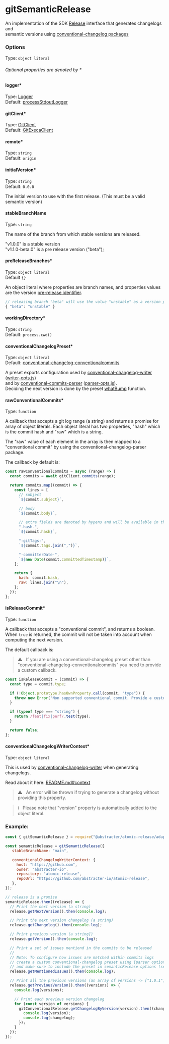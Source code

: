 # gitSemanticRelease

An implementation of the SDK [Release](ports/release.md) interface that generates changelogs and  
semantic versions using [conventional-changelog packages](https://git.io/JKOLR)

### Options

Type: `object literal`

###### Optional properties are denoted by *

#### logger*

Type: [Logger](../ports/logger.md)  
Default: [processStdoutLogger](../adapters/process-stdout-logger.md)

#### gitClient*

Type: [GitClient](../ports/git-client.md)  
Default: [GitExecaClient](../adapters/git-execa-client.md)

#### remote*

Type: `string`  
Default: `origin`

#### initialVersion*

Type: `string`  
Default: `0.0.0`

The initial version to use with the first release. (This must be a valid semantic version)

#### stableBranchName

Type: `string`

The name of the branch from which stable versions are released.

"v1.0.0" is a stable version  
"v1.1.0-beta.0" is a pre release version ("beta");

#### preReleaseBranches*

Type: `object literal`  
Default `{}`

An object literal where properties are branch names, and properties values are the version [pre-release identifier](https://git.io/JKkoS).

```js
// releasing branch "beta" will use the value "unstable" as a version pre release id (e.g. "v1.1.0-unstable.0")
{ "beta": "unstable" }
```

#### workingDirectory*

Type: `string`  
Default: `process.cwd()`

#### conventionalChangelogPreset*

Type: `object literal`  
Default: [conventional-changelog-conventionalcommits](https://git.io/JrnKG)

A preset exports configuration used by [conventional-changelog-writer](https://git.io/Jrn7b) ([writer-opts.js](https://git.io/Jrcv5))  
and by [conventional-commits-parser](https://git.io/vdriu) ([parser-opts.js](https://git.io/JrceV)).  
Deciding the next version is done by the preset [whatBump](https://git.io/Jsf2Y) function.

#### rawConventionalCommits*

Type: `function`

A callback that accepts a git log range (a string) and returns a promise for array of object literals. Each object literal
has two properties, "hash" which is the commit hash and "raw" which is a string.

The "raw" value of each element in the array is then mapped to a "conventional commit" by using the conventional-changelog-parser package.

The callback by default is:

```js
const rawConventionalCommits = async (range) => {
  const commits = await gitClient.commits(range);

  return commits.map((commit) => {
    const lines = [
      // subject
      `${commit.subject}`,

      // body
      `${commit.body}`,

      // extra fields are denoted by hypens and will be available in the parsed object.
      "-hash-",
      `${commit.hash}`,

      "-gitTags-",
      `${commit.tags.join(",")}`,

      "-committerDate-",
      `${new Date(commit.committedTimestamp)}`,
    ];

    return {
      hash: commit.hash,
      raw: lines.join("\n"),
    };
  });
};
```

#### isReleaseCommit*

Type: `function`

A callback that accepts a "conventional commit", and returns a boolean.
When `true` is returned, the commit will not be taken into account when computing the next version.

The default callback is:

> ⚠️ &nbsp; If you are using a conventional-changelog preset other than "conventional-changelog-conventionalcommits" you need to provide a custom callback.

```js
const isReleaseCommit = (commit) => {
  const type = commit.type;

  if (!Object.prototype.hasOwnProperty.call(commit, "type")) {
    throw new Error("Non supported conventional commit. Provide a custom filter.");
  }

  if (typeof type === "string") {
    return /feat|fix|perf/.test(type);
  }

  return false;
};
```

#### conventionalChangelogWriterContext*

Type: `object literal`

This is used by [conventional-changelog-writer](https://git.io/Jrn7b) when generating changelogs.

Read about it here: [README.md#context](https://git.io/Jrnys)

> ⚠️ &nbsp; An error will be thrown if trying to generate a changelog without providing this property.
 
> ℹ &nbsp; Please note that "version" property is automatically added to the object literal.

### Example:

```js
const { gitSemanticRelease } = require("@abstracter/atomic-release/adapters/git-conventional-release");

const semanticRelease = gitSemanticRelease({
   stableBranchName: "main",

   conventionalChangelogWriterContext: {
     host: "https://github.com",
     owner: "abstracter-io",
     repository: "atomic-release",
     repoUrl: "https://github.com/abstracter-io/atomic-release",
   },
});

// release is a promise
semanticRelease.then((release) => {
  // Print the next version (a string)
  release.getNextVersion().then(console.log);

  // Print the next version changelog (a string)
  release.getChangelog().then(console.log);

  // Print previous version (a string])
  release.getVersion().then(console.log);

  // Print a set of issues mentiond in the commits to be released
  //
  // Note: To configure how issues are matched within commits logs
  // create a custom conventional-changelog preset using [parser options](https://git.io/JrWp3)
  // and make sure to include the preset in semanticRelease options (see the docs for "conventionalChangelogPreset")
  release.getMentionedIssues().then(console.log);

  // Print all the previous versions (an array of versions -> ["1.0.1", "0.8.1"], and then their changelogs
  release.getPreviousVersion().then((versions) => {
    console.log(versions);

    // Print each previous version changelog
    for (const version of versions) {
      gitConventionalRelease.getChangelogByVersion(version).then((changelog) => {
        console.log(version);
        console.log(changelog);
      });
    }
  });
});
```
